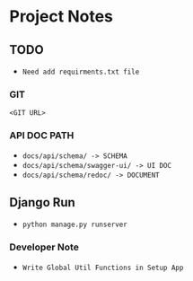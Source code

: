# Project Notes

## TODO
* `Need add requirments.txt file`


### GIT
``<GIT URL>``

### API DOC PATH
* ``docs/api/schema/ -> SCHEMA``
* ``docs/api/schema/swagger-ui/ -> UI DOC``
* ``docs/api/schema/redoc/ -> DOCUMENT``

## Django Run
* ``python manage.py runserver``


### Developer Note
* `Write Global Util Functions in Setup App`


